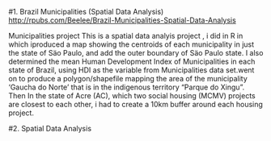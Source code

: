 #1. Brazil Municipalities (Spatial Data Analysis)
http://rpubs.com/Beelee/Brazil-Municipalities-Spatial-Data-Analysis

Municipalities project
This is a spatial data analyis project , i did in R in which iproduced a map showing the centroids of each municipality in just the state of Säo  Paulo, and add the outer boundary of Säo Paulo state. I also determined  the mean Human Development Index of Municipalities in each state of Brazil, using HDI as the variable from Municipalities data set.went on to produce a polygon/shapefile mapping the area of the municipality ‘Gaucha do Norte’ that is in the indigenous territory “Parque do Xingu”. Then In the state of Acre (AC), which two social housing (MCMV) projects are closest to each other, i had to create a 10km buffer around each housing project.

#2. Spatial Data Analysis
